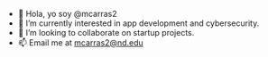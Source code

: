 - 👋 Hola, yo soy @mcarras2
- 👀 I’m currently interested in app development and cybersecurity.
- 💞️ I’m looking to collaborate on startup projects.
- 📫 Email me at mcarras2@nd.edu

<!---
mcarras2/mcarras2 is a ✨ special ✨ repository because its `README.md` (this file) appears on your GitHub profile.
You can click the Preview link to take a look at your changes.
--->
